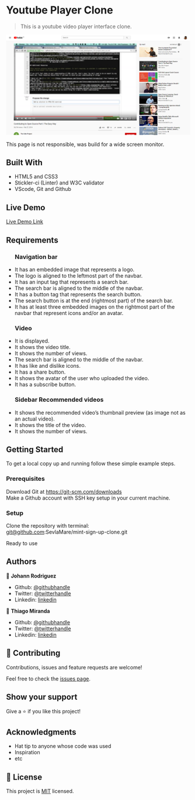 # Youtube Player Clone

> This is a youtube video player interface clone.

![screenshot](https://github.com/SevlaMare/youtube-clone/blob/master/images/screenshot.png)

This page is not responsible, was build for a wide screen monitor.

## Built With

- HTML5 and CSS3 <br>
- Stickler-ci (Linter) and W3C validator <br>
- VScode, Git and Github <br>

## Live Demo

[Live Demo Link](https://sevlamare.github.io/youtube-clone/)

## Requirements
<ul>
  <h3>Navigation bar</h3>
  <li>It has an embedded image that represents a logo.</li>
  <li>The logo is aligned to the leftmost part of the navbar.</li>
  <li>It has an input tag that represents a search bar.</li>
  <li>The search bar is aligned to the middle of the navbar.</li>
  <li>It has a button tag that represents the search button.</li>
  <li>The search button is at the end (rightmost part) of the search bar.</li>
  <li>It has at least three embedded images on the rightmost part of the navbar that represent icons and/or an avatar.</li>
</ul>

<ul>
  <h3>Video</h3>
  <li>It is displayed.</li>
  <li>It shows the video title.</li>
  <li>It shows the number of views.</li>
  <li>The search bar is aligned to the middle of the navbar.</li>
  <li>It has like and dislike icons.</li>
  <li>It has a share button.</li>
  <li>It shows the avatar of the user who uploaded the video.</li>
  <li>It has a subscribe button.</li>
</ul>

<ul>
  <h3>Sidebar Recommended videos</h3>
  <li>It shows the recommended video’s thumbnail preview (as image not as an actual video).</li>
  <li>It shows the title of the video.</li>
  <li>It shows the number of views.</li>
</ul>

## Getting Started

To get a local copy up and running follow these simple example steps.

### Prerequisites
Download Git at https://git-scm.com/downloads<br>
Make a Github account with SSH key setup in your current machine.

### Setup
Clone the repository with terminal:<br>
git@github.com:SevlaMare/mint-sign-up-clone.git

Ready to use


## Authors

👤 **Johann Rodriguez**

- Github: [@githubhandle](https://github.com/JohannRodriguez)
- Twitter: [@twitterhandle](https://twitter.com/JohannRodriguez)
- Linkedin: [linkedin](https://linkedin.com/JohannRodriguez)

👤 **Thiago Miranda**

- Github: [@githubhandle](https://github.com/SevlaMare)
- Twitter: [@twitterhandle](https://twitter.com/SevlaMare)
- Linkedin: [linkedin](https://www.linkedin.com/in/sevlamare)

## 🤝 Contributing

Contributions, issues and feature requests are welcome!

Feel free to check the [issues page](issues/).

## Show your support

Give a ⭐️ if you like this project!

## Acknowledgments

- Hat tip to anyone whose code was used
- Inspiration
- etc

## 📝 License

This project is [MIT](lic.url) licensed.
